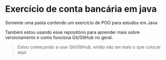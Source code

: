# Exercício de conta bancária em java
Somente uma pasta contendo um exercício de POO para estudos em Java




Também estou usando esse repositório para aprender mais sobre versionamento e como funciona Git/GitHub no geral.
> Estou começando a usar Git/GitHub, então  não sei mais o que colocar aqui
